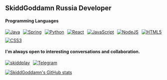 <h2>SkiddGoddamn Russia Developer</h2>

<h4>Programming Languages</h4>
<div style="display: flex; gap: 10px; flex-wrap: wrap;">
  <a href="https://www.java.com" target="_blank"><img alt="Java" src="https://img.shields.io/badge/java-%23ED8B00.svg?style=for-the-badge&logo=java&logoColor=white" /></a>
  <a href="https://spring.io/" target="_blank"><img alt="Spring" src="https://img.shields.io/badge/Spring-6DB33F?style=for-the-badge&logo=spring&logoColor=white" /></a>
  <a href="https://www.python.org" target="_blank"><img alt="Python" src="https://img.shields.io/badge/Python-14354C?style=for-the-badge&logo=python&logoColor=white" /></a>
  <a href="https://reactjs.org" target="_blank"><img alt="React" src="https://img.shields.io/badge/React-%2320232a.svg?logo=react&style=for-the-badge&logoColor=%2361DAFB" /></a>
  <a href="https://developer.mozilla.org/en-US/docs/Web/JavaScript" target="_blank"><img alt="JavaScript" src="https://img.shields.io/badge/JavaScript-323330?style=for-the-badge&logo=javascript&logoColor=F7DF1E" /></a>
  <a href="https://nodejs.org" target="_blank"><img alt="NodeJS" src="https://img.shields.io/badge/Node.js-43853D?style=for-the-badge&logo=node.js&logoColor=white" /></a>
  <a href="https://developer.mozilla.org/en-US/docs/Web/HTML" target="_blank"><img alt="HTML5" src="https://img.shields.io/badge/html5-%23E34F26.svg?style=for-the-badge&logo=html5&logoColor=white" /></a>
  <a href="https://developer.mozilla.org/en-US/docs/Web/CSS" target="_blank"><img alt="CSS3" src="https://img.shields.io/badge/css3-%231572B6.svg?style=for-the-badge&logo=css3&logoColor=white" /></a>
</div>

<h4>I'm always open to interesting conversations and collaboration.</h4>
<div style="display: flex; gap: 10px;">
  <a href="https://discord.minecomplex.net/" target="_blank"><img alt="skiddplay" src="https://img.shields.io/badge/Discord-%237289DA.svg?style=for-the-badge&logo=discord&logoColor=white" /></a>
  <a href="https://t.me/l066y" target="_blank"><img alt="Telegram" src="https://img.shields.io/badge/Telegram-2CA5E0?logo=telegram&style=for-the-badge&logoColor=white" /></a>
</div>

[![SkiddGoddamn's GitHub stats](https://github-readme-stats.vercel.app/api?username=skiddgoddamn&theme=radical)](https://github.com/skiddgoddamn)
